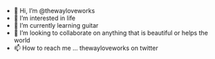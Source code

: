 - 👋 Hi, I’m @thewayloveworks
- 👀 I’m interested in life
- 🌱 I’m currently learning guitar
- 💞️ I’m looking to collaborate on anything that is beautiful or helps the world
- 📫 How to reach me ... thewayloveworks on twitter

<!---
thewayloveworks/thewayloveworks is a ✨ special ✨ repository because its `README.md` (this file) appears on your GitHub profile.
You can click the Preview link to take a look at your changes.
--->
